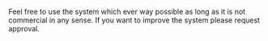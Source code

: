 Feel free to use the system which ever way possible as long as it is not commercial in any sense. If you want to improve the system please request approval.